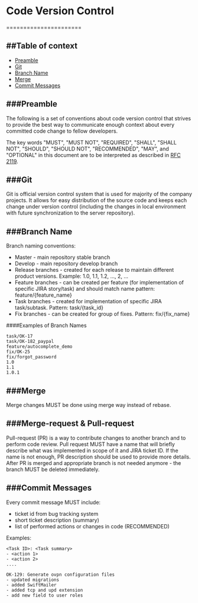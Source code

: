 # Code Version Control
======================

##Table of context
-----------------
 - [Preamble](#preamble)
 - [Git](#git)
 - [Branch Name](#branch-name)
 - [Merge](#merge)
 - [Commit Messages](#commit-messages)

###Preamble
-------------

The following is a set of conventions about code version control that strives to provide 
the best way to communicate enough context about every committed code change to fellow developers.

The key words "MUST", "MUST NOT", "REQUIRED", "SHALL", "SHALL NOT", "SHOULD", "SHOULD NOT", 
"RECOMMENDED", "MAY", and "OPTIONAL" in this document are to be interpreted as 
described in [RFC 2119](https://www.ietf.org/rfc/rfc2119.txt).

###Git
------

Git is official version control system that is used for majority of the company projects. 
It allows for easy distribution of the source code and keeps each change under version control 
(including the changes in local environment with future synchronization to the server repository).

###Branch Name
-----------------

Branch naming conventions:

 - Master - main repository stable branch
 - Develop - main repository develop branch
 - Release branches - created for each release to maintain different product versions. Example: 1.0, 1.1, 1.2, ..., 2, ...
 - Feature branches - can be created per feature (for implementation of specific JIRA story/task)
 and should match name pattern: feature/{feature_name}
 - Task branches - created for implementation of specific JIRA task/subtask. Pattern: task/{task_id}
 - Fix branches - can be created for group of fixes. Pattern: fix/{fix_name}

####Examples of Branch Names

```
task/OK-17
task/OK-182_paypal
feature/autocomplete_demo
fix/OK-25
fix/forgot_password
1.0
1.1
1.0.1
```

###Merge
-------

Merge changes MUST be done using merge way instead of rebase.

###Merge-request & Pull-request
---------------------------------

Pull-request (PR) is a way to contribute changes to another branch and to perform code review. Pull request MUST have a name that will briefly describe what was implemented in scope of it and JIRA ticket ID. If the name is not enough, PR description should be used to provide more details.
After PR is merged and appropriate branch is not needed anymore - the branch MUST be deleted immediately.

###Commit Messages
-------------------

Every commit message MUST include:

- ticket id from bug tracking system
- short ticket description (summary)
- list of performed actions or changes in code (RECOMMENDED)

Examples:

```
<Task ID>: <Task summary>
- <action 1>
- <action 2>
....

OK-129: Generate ovpn configuration files
- updated migrations
- added SwiftMailer
- added tcp and upd extension
- add new field to user roles
```
